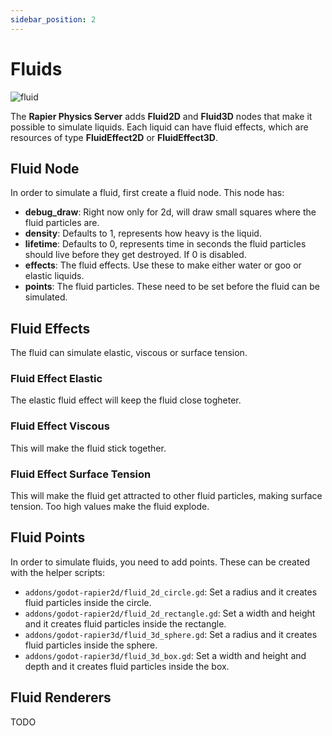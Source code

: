 ```yaml
---
sidebar_position: 2
---
```


# Fluids


![fluid](/img/fluids/Fluid2D.png)

The **Rapier Physics Server** adds **Fluid2D** and **Fluid3D** nodes that make it possible to simulate liquids. Each liquid can have fluid effects, which are resources of type **FluidEffect2D** or **FluidEffect3D**.

## Fluid Node

In order to simulate a fluid, first create a fluid node. This node has:
- **debug_draw**: Right now only for 2d, will draw small squares where the fluid particles are.
- **density**: Defaults to 1, represents how heavy is the liquid.
- **lifetime**: Defaults to 0, represents time in seconds the fluid particles should live before they get destroyed. If 0 is disabled.
- **effects**: The fluid effects. Use these to make either water or goo or elastic liquids.
- **points**: The fluid particles. These need to be set before the fluid can be simulated.

## Fluid Effects

The fluid can simulate elastic, viscous or surface tension.

### Fluid Effect Elastic

The elastic fluid effect will keep the fluid close togheter.

### Fluid Effect Viscous

This will make the fluid stick together.

### Fluid Effect Surface Tension

This will make the fluid get attracted to other fluid particles, making surface tension. Too high values make the fluid explode.

## Fluid Points

In order to simulate fluids, you need to add points. These can be created with the helper scripts:
- `addons/godot-rapier2d/fluid_2d_circle.gd`: Set a radius and it creates fluid particles inside the circle.
- `addons/godot-rapier2d/fluid_2d_rectangle.gd`: Set a width and height and it creates fluid particles inside the rectangle.
- `addons/godot-rapier3d/fluid_3d_sphere.gd`: Set a radius and it creates fluid particles inside the sphere.
- `addons/godot-rapier3d/fluid_3d_box.gd`: Set a width and height and depth and it creates fluid particles inside the box.

## Fluid Renderers

TODO
